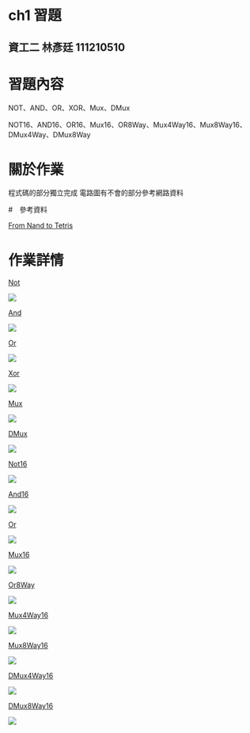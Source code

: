 # ch1 習題
資工二 林彥廷
111210510
---
# 習題內容

NOT、AND、OR、XOR、Mux、DMux

NOT16、AND16、OR16、Mux16、OR8Way、Mux4Way16、Mux8Way16、DMux4Way、DMux8Way

# 關於作業

程式碼的部分獨立完成 電路圖有不會的部分參考網路資料

#　參考資料

<a href="https://www.nand2tetris.org/" target="_blank">From Nand to Tetris</a>

# 作業詳情

<a href="https://github.com/codewhight/_co/blob/master/01/Not.hdl" target="_blank">Not</a>

 ![](NOT.jpg)


<a href="https://github.com/codewhight/_co/blob/master/01/And.hdl" target="_blank">And</a>

 ![](AND.jpg)

<a href="https://github.com/codewhight/_co/blob/master/01/Or.hdl" target="_blank">Or</a>

 ![](OR.jpg)

 <a href="https://github.com/codewhight/_co/blob/master/01/Xor.hdl" target="_blank">Xor</a>

 ![](XOR.jpg)

 <a href="https://github.com/codewhight/_co/blob/master/01/Mux.hdl" target="_blank">Mux</a>

 ![](Mux.jpg)

 <a href="https://github.com/codewhight/_co/blob/master/01/DMux.hdl" target="_blank">DMux</a>

 ![](DMux.jpg)

 <a href="https://github.com/codewhight/_co/blob/master/01/Not16.hdl" target="_blank">Not16</a>

 ![](Not16.jpg)

 <a href="https://github.com/codewhight/_co/blob/master/01/And15.hdl" target="_blank">And16</a>

 ![](AND16.jpg)

 <a href="https://github.com/codewhight/_co/blob/master/01/Or16.hdl" target="_blank">Or</a>

 ![](OR16.jpg)

 <a href="https://github.com/codewhight/_co/blob/master/01/Mux16.hdl" target="_blank">Mux16</a>

 ![](Mux16.jpg)

 <a href="https://github.com/codewhight/_co/blob/master/01/Or8Way.hdl" target="_blank">Or8Way</a>

 ![](Or8Way.jpg)

 <a href="https://github.com/codewhight/_co/blob/master/01/Mux4Way16.hdl" target="_blank">Mux4Way16</a>

 ![](Mux4Way16.jpg)

 <a href="https://github.com/codewhight/_co/blob/master/01/Mux8Way16.hdl" target="_blank">Mux8Way16</a>

 ![](Mux8Way16.jpg)

 <a href="https://github.com/codewhight/_co/blob/master/01/DMux4Way16.hdl" target="_blank">DMux4Way16</a>

 ![](DMux4Way16.jpg)

 <a href="https://github.com/codewhight/_co/blob/master/01/DMux8Way16.hdl" target="_blank">DMux8Way16</a>

 ![](DMux8Way16.jpg)

 
